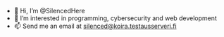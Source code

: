 - 👋 Hi, I’m @SilencedHere
- 👀 I’m interested in programming, cybersecurity and web development
- 📫 Send me an email at silenced@koira.testausserveri.fi

